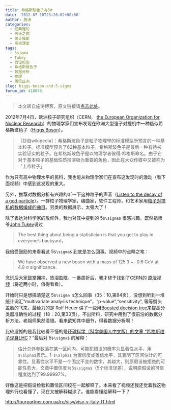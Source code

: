 ```yaml
---
title: 希格斯玻色子与5σ
date: '2012-07-10T23:26:02+00:00'
author: 施涛
categories:
  - 经典理论
  - 统计之都
  - 统计推断
  - 高校课堂
tags:
  - 5sigma
  - Tukey
  - 假设检验
  - 希格斯玻色子
  - 数据分析
  - 物理
  - 置信区间
slug: higgs-boson-and-5-sigma
forum_id: 418876
---
```


> 本文转自施涛博客，原文链接请[点击此处](http://blog.cos.name/taoshi/2012/07/06/%E5%B8%8C%E6%A0%BC%E6%96%AF%E6%B3%A2%E8%89%B2%E5%AD%90/)。 

2012年7月4日，欧洲核子研究组织（CERN， [the European Organization for Nuclear Research](http://public.web.cern.ch/public/en/About/Name-en.html)）的物理学家们宣布发现在欧洲大型强子对撞机中一种疑似希格斯玻色子（[Higgs Boson](http://en.wikipedia.org/wiki/Higgs_boson)）。<!--more-->

> ［抄自wikipedia］：希格斯玻色子是粒子物理學的标准模型所预言的一种基本粒子。标准模型预言了62种基本粒子，希格斯玻色子是最后一种有待被实验证实的粒子。在希格斯玻色子是以物理学者彼得·希格斯命名。由于它对于基本粒子的基础性质扮演极为重要的角色，因此在大众传媒中又被称为「上帝粒子」


作为只有高中物理水平的民科，我也能从物理学家们在宣布这发现时的激动（看下面视频）中感到这发现的重大。


另外，推荐对数据分析有兴趣的听一下这神粒子的声音（[Listen to the decay of a god particle](http://lhcsound.hep.ucl.ac.uk/page_sounds_higgs/Higgs.html)）。一群粒子物理学家，编曲家，软件工程师，和艺术家用[粒子对撞机的数据编成的曲目](http://lhcsound.hep.ucl.ac.uk/page_about/About.html)。另类的数据展示，太强大了！

除了表达对科学家的敬仰外，我也对其中提到的 5`$\sigma$` 很感兴趣。既然祖师爷[John Tukey](http://en.wikipedia.org/wiki/John_Tukey)说过

> The best thing about being a statistician is that you get to play in everyone’s backyard，

我倍受鼓励的来看看这 5`$\sigma$` 到底是怎么回事。视频中的点睛之笔：

> We have observed a new boson with a mass of 125.3 +- 0.6 GeV at 4.9 σ significance.

念玩后大家鼓掌拥抱，热泪盈眶。一番周折后，我才终于找到了CERN的 [原版视频](https://cdsweb.cern.ch/record/1459565)（将近两小时，值得看看）。

开始时只是想搞清楚这 5`$\sigma $`怎么回事（35：10,第84页），没想到听到一堆统计词汇“multivariate analysis technique”，“p-value”,“sensitivity”, 等等劈头盖脸的飞来。最给力的是 Rolf Heuer 讲了一些用[Boosted decision tree](http://en.wikipedia.org/wiki/Boosting)来提高分类器准确性的过程（18：20,第33页）。不出所料，研究中用到了很前沿的数据分析方法。老祖师果然没错。看来欲知其中细节，得看数据分析啊！

比较遗憾的是我比较看不懂的是[环球科学（科学美国人中文版）的文章 “希格斯粒子现身LHC](http://www.huanqiukexue.com/html/newqqkj/newwl/2012/0704/22320.html)？”最后对 5`$\sigma$` 的解释：

> 估计总体参数落在某一区间内，可能犯错误的概率为显著性水平，用`$\alpha$`表示。1-`$\alpha$` 为置信度或置信水平，其表明了区间估计的可靠性。显著性水平不是一个固定不变的数字，其越大，则原假设被拒绝的可能性愈大，文章中置信度为5`$\sigma$`（5个标准误差），说明原假设的可信程度达到了99.99997%。

好像这是把假设检验和置信区间绞在一起解释了。本来看了视频还我还觉着我这物理外行也看懂了，现在又被解释糊涂了。谁能看懂给解释一下？

  <http://tourpartner.com.ua/ru/visy/visy-v-italy-IT.html>
